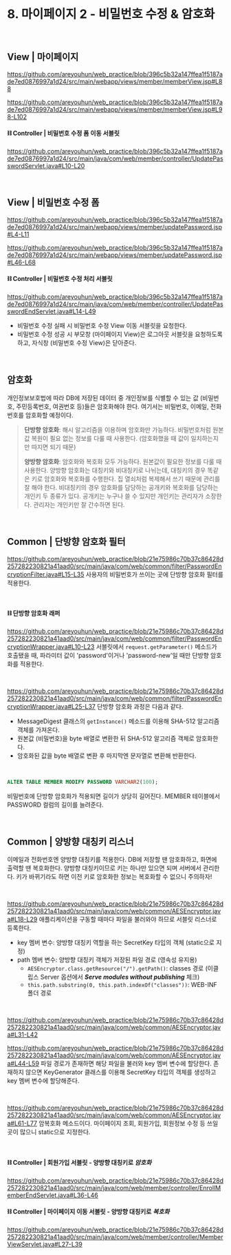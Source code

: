 # 8. 마이페이지 2 - 비밀번호 수정 & 암호화

<br>

## View | 마이페이지
https://github.com/areyouhun/web_practice/blob/396c5b32a147ffea1f5187ade7ed0876997a1d24/src/main/webapp/views/member/memberView.jsp#L88

https://github.com/areyouhun/web_practice/blob/396c5b32a147ffea1f5187ade7ed0876997a1d24/src/main/webapp/views/member/memberView.jsp#L98-L102

#### ⛓ Controller | 비밀번호 수정 폼 이동 서블릿
https://github.com/areyouhun/web_practice/blob/396c5b32a147ffea1f5187ade7ed0876997a1d24/src/main/java/com/web/member/controller/UpdatePasswordServlet.java#L10-L20

<br>

## View | 비밀번호 수정 폼
https://github.com/areyouhun/web_practice/blob/396c5b32a147ffea1f5187ade7ed0876997a1d24/src/main/webapp/views/member/updatePassword.jsp#L4-L11

https://github.com/areyouhun/web_practice/blob/396c5b32a147ffea1f5187ade7ed0876997a1d24/src/main/webapp/views/member/updatePassword.jsp#L46-L68

#### ⛓ Controller | 비밀번호 수정 처리 서블릿
https://github.com/areyouhun/web_practice/blob/396c5b32a147ffea1f5187ade7ed0876997a1d24/src/main/java/com/web/member/controller/UpdatePasswordEndServlet.java#L14-L49
- 비밀번호 수정 실패 시 비밀번호 수정 View 이동 서블릿을 요청한다.
- 비밀번호 수정 성공 시 부모창 (마이페이지 View)은 로그아웃 서블릿을 요청하도록 하고, 자식창 (비밀번호 수정 View)은 닫아준다.

<br>

## 암호화
개인정보보호법에 따라 DB에 저장된 데이터 중 개인정보를 식별할 수 있는 값 (비밀번호, 주민등록번호, 여권번호 등)들은 암호화해야 한다. 여기서는 비밀번호, 이메일, 전화번호를 암호화할 예정이다.

> **단방향 암호화**: 해시 알고리즘을 이용하며 암호화만 가능하다. 비밀번호처럼 원본값 복원이 필요 없는 정보를 다룰 때 사용한다. (암호화했을 때 값이 일치하는지만 따지면 되기 때문)
> 
> **양방향 암호화**: 암호화와 복호화 모두 가능하다. 원본값이 필요한 정보를 다룰 때 사용한다. 양방향 암호화는 대칭키와 비대칭키로 나뉘는데, 대칭키의 경우 똑같은 키로 암호화와 복호화를 수행한다. 집 열쇠처럼 복제해서 쓰기 때문에 관리를 잘 해야 한다. 비대칭키의 경우 암호화를 담당하는 공개키와 복호화를 담당하는 개인키 두 종류가 있다. 공개키는 누구나 쓸 수 있지만 개인키는 관리자가 소장한다. 관리자는 개인키만 잘 간수하면 된다.

<br>

## Common | 단방향 암호화 필터
https://github.com/areyouhun/web_practice/blob/21e75986c70b37c86428d257282230821a41aad0/src/main/java/com/web/common/filter/PasswordEncryptionFilter.java#L15-L35
사용자의 비밀번호가 쓰이는 곳에 단방향 암호화 필터를 적용한다.

<br>

#### ⛓ 단방향 암호화 래퍼
https://github.com/areyouhun/web_practice/blob/21e75986c70b37c86428d257282230821a41aad0/src/main/java/com/web/common/filter/PasswordEncryptionWrapper.java#L10-L23
서블릿에서 `request.getParameter()` 메소드가 호출됐을 때, 파라미터 값이 'password'이거나 'password-new'일 때만 단방향 암호화를 적용한다.

<br>

https://github.com/areyouhun/web_practice/blob/21e75986c70b37c86428d257282230821a41aad0/src/main/java/com/web/common/filter/PasswordEncryptionWrapper.java#L25-L37
단방향 암호화 과정은 다음과 같다.
- MessageDigest 클래스의 `getInstance()` 메소드를 이용해 SHA-512 알고리즘 객체를 가져온다.
- 원본값 (비밀번호)을 byte 배열로 변환한 뒤 SHA-512 알고리즘 객체로 암호화한다.
- 암호화된 값을 byte 배열로 변환 후 마지막엔 문자열로 변환해 반환한다.

<br>

```sql
ALTER TABLE MEMBER MODIFY PASSWORD VARCHAR2(100);
```
비밀번호에 단방향 암호화가 적용되면 길이가 상당히 길어진다. MEMBER 테이블에서 PASSWORD 컬럼의 길이를 늘려준다.

<br>

## Common | 양방향 대칭키 리스너
이메일과 전화번호엔 양방향 대칭키를 적용한다. DB에 저장할 땐 암호화하고, 화면에 출력할 땐 복호화한다. 양방향 대칭키이므로 키는 하나만 있으면 되며 서버에서 관리한다. 키가 바뀌기라도 하면 이전 키로 암호화한 정보는 복호화할 수 없으니 주의하자!

<br>

https://github.com/areyouhun/web_practice/blob/21e75986c70b37c86428d257282230821a41aad0/src/main/java/com/web/common/AESEncryptor.java#L18-L29
애플리케이션을 구동할 때마다 파일을 불러와야 하므로 서블릿 리스너로 등록한다.
- key 멤버 변수: 양방향 대칭키 역할을 하는 SecretKey 타입의 객체 (static으로 지정)
- path 멤버 변수: 양방향 대칭키 객체가 저장된 파일 경로 (영속성 유지용)
  - `AESEncryptor.class.getResource("/").getPath()`: classes 경로 (이클립스 Server 옵션에서 <i>**Serve modules without publishing**</i> 체크)
  - `this.path.substring(0, this.path.indexOf("classes"))`: WEB-INF 폴더 경로

<br>

https://github.com/areyouhun/web_practice/blob/21e75986c70b37c86428d257282230821a41aad0/src/main/java/com/web/common/AESEncryptor.java#L31-L42

https://github.com/areyouhun/web_practice/blob/21e75986c70b37c86428d257282230821a41aad0/src/main/java/com/web/common/AESEncryptor.java#L44-L59
파일 경로가 존재하면 해당 파일을 불러와 key 멤버 변수에 할당한다. 존재하지 않으면 KeyGenerator 클래스를 이용해 SecretKey 타입의 객체를 생성하고 key 멤버 변수에 할당해준다.

<br>

https://github.com/areyouhun/web_practice/blob/21e75986c70b37c86428d257282230821a41aad0/src/main/java/com/web/common/AESEncryptor.java#L61-L77
암복호화 메소드이다. 마이페이지 조회, 회원가입, 회원정보 수정 등 쓰일 곳이 많으니 static으로 지정한다.

<br>

#### ⛓ Controller | 회원가입 서블릿 - 양방향 대칭키로 <i>암호화</i>
https://github.com/areyouhun/web_practice/blob/21e75986c70b37c86428d257282230821a41aad0/src/main/java/com/web/member/controller/EnrollMemberEndServlet.java#L36-L46

#### ⛓ Controller | 마이페이지 이동 서블릿 - 양방향 대칭키로 <i>복호화</i>
https://github.com/areyouhun/web_practice/blob/21e75986c70b37c86428d257282230821a41aad0/src/main/java/com/web/member/controller/MemberViewServlet.java#L27-L39
